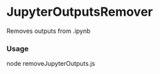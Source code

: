 # JupyterOutputsRemover

Removes outputs from .ipynb

### Usage

node removeJupyterOutputs.js <file>
